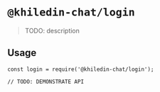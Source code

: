 # `@khiledin-chat/login`

> TODO: description

## Usage

```
const login = require('@khiledin-chat/login');

// TODO: DEMONSTRATE API
```
